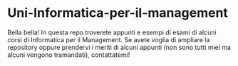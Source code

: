 # Uni-Informatica-per-il-management
Bella bella!
In questa repo troverete appunti e esempi di esami di alcuni corsi di Informatica per il Management.
Se avete voglia di ampliare la repository oppure prendervi i meriti di alcuni appunti (non sono tutti miei ma alcuni vengono tramandati), contattatemi!
